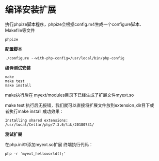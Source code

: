 # 编译安装扩展

执行phpize脚本程序，phpize会根据config.m4生成一个configure脚本、Makefile等文件
```
phpize
```

**配置脚本**
```
./configure --with-php-config=/usr/local/bin/php-config
```

**编译测试安装**

```
make
make test
make install
```
make执行后在 myext/modules目录下已经生成了扩展文件myext.so

make test 执行后无报错，我们就可以直接将扩展文件放到extension_dir目下或者执行make install 成功效果：

```
Installing shared extensions:     /usr/local/Cellar/php/7.3.6/lib/20180731/
```

**测试扩展**

在php.ini中添加myext.so扩展
终端执行代码：

```
php -r 'myext_helloworld();'
```

